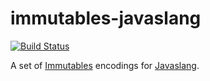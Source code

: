 immutables-javaslang
===

[![Build Status](https://travis-ci.org/immutables/immutables-javaslang.svg)](https://travis-ci.org/immutables/immutables-javaslang)

A set of [Immutables](http://immutables.org) encodings for [Javaslang](http://javaslang.io).


